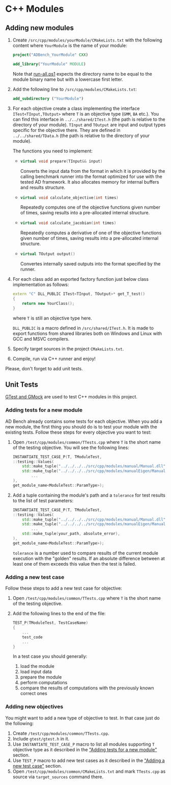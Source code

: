 # C++ Modules

## Adding new modules
1. Create `/src/cpp/modules/yourModule/CMakeLists.txt` with the following content where `YourModule` is the name of your module:
    ```cmake
    project("ADBench_YourModule" CXX)

    add_library("YourModule" MODULE)
    ```
    
    Note that [run-all.ps1](../Architecture.md#global-runner) expects the directory name to be equal to the module binary name but with a lowercase first letter.
2. Add the following line to `/src/cpp/modules/CMakeLists.txt`:
    ```cmake
    add_subdirectory ("YourModule")
    ```
3. <span id="itest-implementation"> For each objective create a class implementing the interface `ITest<TInput,TOutput>` where `T` is an objective type (`GMM`, `BA` etc.). You can find this interface in `../../shared/ITest.h` (the path is relative to the directory of your module). `TInput` and `TOutput` are input and output types specific for the objective there. They are defined in `../../shared/TData.h` (the path is relative to the directory of your module).
    
    The functions you need to implement:
    - ```cpp
      virtual void prepare(TInput&& input)
      ```
        Converts the input data from the format in which it is provided by the calling benchmark runner into the format optimized for use with the tested AD framework. It also allocates memory for internal buffers and results structure.
    - ```cpp 
      virtual void calculate_objective(int times)
      ``` 
        Repeatedly computes one of the objective functions given number of times, saving results into a pre-allocated internal structure.
    - ```cpp
      virtual void calculate_jacobian(int times)
      ```
        Repeatedly computes a derivative of one of the objective functions given number of times, saving results into a pre-allocated internal structure.
    - ```cpp
      virtual TOutput output()
      ```
        Convertes internally saved outputs into the format specified by the runner.
    </span>

4. For each class add an exported factory function just below class implementation as follows:
    ```cpp
    extern "C" DLL_PUBLIC ITest<TInput, TOutput>* get_T_test()
    {
        return new YourClass();
    }
    ```
    where `T` is still an objective type here.

    `DLL_PUBLIC` is a macro defined in `/src/shared/ITest.h`. It is made to export functions from shared libraries both on Windows and Linux with GCC and MSVC compilers.
5. Specify target sources in the project `CMakeLists.txt`.
6. Compile, run via C++ runner and enjoy!

Please, don't forget to add unit tests.

## Unit Tests

[GTest and GMock](https://github.com/google/googletest) are used to test C++ modules in this project.

### Adding tests for a new module

AD Bench already contains some tests for each objective.
When you add a new module, the first thing you should do is to test your module with the existing tests.
Follow these steps for every objective you want to test:

1. Open `/test/cpp/modules/common/TTests.cpp` where `T` is the short name of the testing objective.
   You will see the following lines:
    ```cpp
    INSTANTIATE_TEST_CASE_P(T, TModuleTest,
    ::testing::Values(
        std::make_tuple("../../../../src/cpp/modules/manual/Manual.dll", 1e-8),
        std::make_tuple("../../../../src/cpp/modules/manualEigen/ManualEigen.dll", 1e-8),
            ...
    ),
    get_module_name<ModuleTest::ParamType>);
    ```
2. Add a tuple containing the module's path and a `tolerance` for test results to the list of test parameters:
    ```cpp
    INSTANTIATE_TEST_CASE_P(T, TModuleTest,
    ::testing::Values(
        std::make_tuple("../../../../src/cpp/modules/manual/Manual.dll", 1e-8),
        std::make_tuple("../../../../src/cpp/modules/manualEigen/ManualEigen.dll", 1e-8),
            ...
        std::make_tuple(your_path, absolute_error),      
    ),
    get_module_name<ModuleTest::ParamType>);
    ```

    `tolerance` is a number used to compare results of the current module execution with the "golden" results. If an absolute difference between at least one of them exceeds this value then the test is failed.


### Adding a new test case

Follow these steps to add a new test case for objective:

1. Open `/test/cpp/modules/common/TTests.cpp` where `T` is the short name of the testing objective.
2. Add the following lines to the end of the file:
    ```cpp
    TEST_P(TModuleTest, TestCaseName)
    {
        ...
        test_code
        ...
    }
    ```

    In a test case you should generally:
    1. load the module
    2. load input data
    3. prepare the module
    4. perform computations
    5. compare the results of computations with the previously known correct ones

### Adding new objectives

You might want to add a new type of objective to test. In that case just do the following:

1. Create `/test/cpp/modules/common/TTests.cpp`.
2. Include `gtest/gtest.h` in it.
3. Use `INSTANTIATE_TEST_CASE_P` macro to list all modules supporting `T` objective type as it described in the ["Adding tests for a new module"](#adding-tests-for-a-new-module) section.
4. Use `TEST_P` macro to add new test cases as it described in the ["Adding a new test case"](#adding-a-new-test-case) section.
5. Open `/test/cpp/modules/common/CMakeLists.txt` and mark `TTests.cpp` as source via `target_sources` command there.
